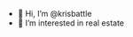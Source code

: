- 👋 Hi, I’m @krisbattle
- 👀 I’m interested in real estate


<!---
krisbattle/krisbattle is a ✨ special ✨ repository because its `README.md` (this file) appears on your GitHub profile.
You can click the Preview link to take a look at your changes.
--->
